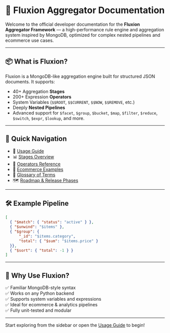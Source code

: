 # 🚀 Fluxion Aggregator Documentation

Welcome to the official developer documentation for the **Fluxion Aggregator Framework** — a high-performance rule engine and aggregation system inspired by MongoDB, optimized for complex nested pipelines and ecommerce use cases.

---

## 📦 What is Fluxion?

Fluxion is a MongoDB-like aggregation engine built for structured JSON documents. It supports:

- 40+ Aggregation **Stages**
- 200+ Expression **Operators**
- System Variables (`$$ROOT`, `$$CURRENT`, `$$NOW`, `$$REMOVE`, etc.)
- Deeply **Nested Pipelines**
- Advanced support for `$facet`, `$group`, `$bucket`, `$map`, `$filter`, `$reduce`, `$switch`, `$expr`, `$lookup`, and more.

---

## 🧭 Quick Navigation

- 📘 [Usage Guide](usage.md)
- 📊 [Stages Overview](stages/)
- 🧮 [Operators Reference](operators/)
- 🛒 [Ecommerce Examples](examples/examples/exampleSet1.md)
- 🧠 [Glossary of Terms](glossary.md)
- 🗺️ [Roadmap & Release Phases](roadmap.md)

---

## 🛠️ Example Pipeline

```json
[
  { "$match": { "status": "active" } },
  { "$unwind": "$items" },
  { "$group": {
      "_id": "$items.category",
      "total": { "$sum": "$items.price" }
  }},
  { "$sort": { "total": -1 } }
]
```

---

## 🎯 Why Use Fluxion?

✅ Familiar MongoDB-style syntax  
✅ Works on any Python backend  
✅ Supports system variables and expressions  
✅ Ideal for ecommerce & analytics pipelines  
✅ Fully unit-tested and modular

---

Start exploring from the sidebar or open the [Usage Guide](usage.md) to begin!
